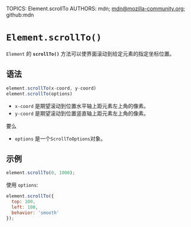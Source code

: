 TOPICS: Element.scrollTo
AUTHORS: mdn; mdn@mozilla-community.org; github:mdn

# `Element.scrollTo()`

`Element` 的 **`scrollTo()`** 方法可以使界面滚动到给定元素的指定坐标位置。

## 语法

```javascript
element.scrollTo(x-coord, y-coord)
element.scrollTo(options)
```

- `x-coord` 是期望滚动到位置水平轴上距元素左上角的像素。
- `y-coord` 是期望滚动到位置竖直轴上距元素左上角的像素。

要么

- `options` 是一个`ScrollToOptions`对象。

## 示例

```javascript
element.scrollTo(0, 1000);
```

使用 `options`:

```javascript
element.scrollTo({
  top: 100,
  left: 100,
  behavior: 'smooth'
});
```
